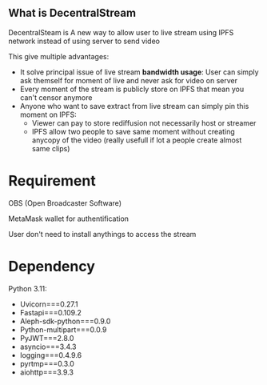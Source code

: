 ## What is DecentralStream 

DecentralSteam is A new way to allow user to live stream using IPFS network instead of using server to send video

This give multiple advantages:
- It solve principal issue of live stream **bandwidth usage**: User can simply ask themself for moment of live and never ask for video on server
- Every moment of the stream is publicly store on IPFS that mean you can't censor anymore
- Anyone who want to save extract from live stream can simply pin this moment on IPFS:
  - Viewer can pay to store rediffusion not necessarily host or streamer
  - IPFS allow two people to save same moment without creating anycopy of the video (really usefull if lot a people create almost same clips)


# Requirement
 OBS (Open Broadcaster Software)
 
 MetaMask wallet for authentification

 User don't need to install anythings to access the stream




# Dependency
Python 3.11:
- Uvicorn===0.27.1
- Fastapi===0.109.2
- Aleph-sdk-python===0.9.0
- Python-multipart===0.0.9
- PyJWT===2.8.0
- asyncio===3.4.3
- logging===0.4.9.6
- pyrtmp===0.3.0
- aiohttp===3.9.3

  
